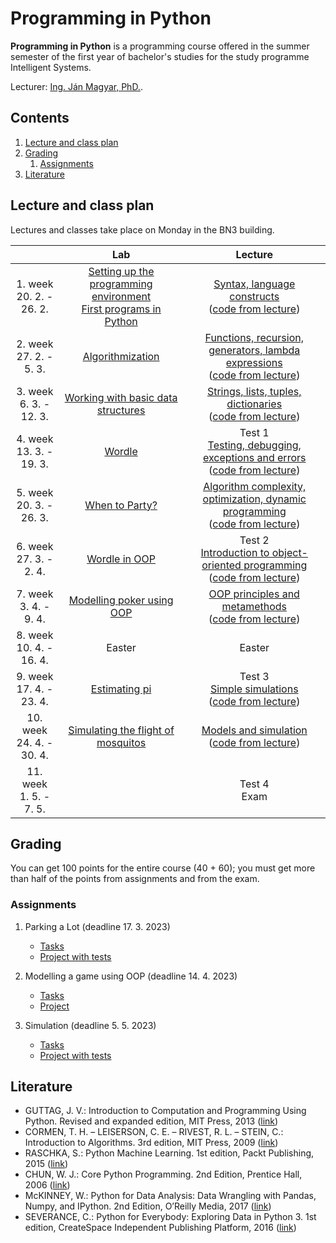 # Programming in Python

**Programming in Python** is a programming course offered in the summer semester of the first year of bachelor's studies for the study programme Intelligent Systems.

Lecturer: [Ing. Ján Magyar, PhD.](http://www.cloudai.sk/people-janmagyar/).

## Contents
1. [Lecture and class plan](#plan)
2. [Grading](#grading)
    1. [Assignments](#assignments)
    <!--3. [Skúška](#exam)-->
3. [Literature](#textbooks)

## Lecture and class plan <a name="plan"></a>
Lectures and classes take place on Monday in the BN3 building.

|                               |                     Lab                   |                            Lecture                           |
|:-----------------------------:|:-----------------------------------------:|:------------------------------------------------------------:|
|   1. week<br>20. 2. - 26. 2.  |   [Setting up the programming environment](labs/lab01-setting-up.ipynb)<br>[First programs in Python](labs/lab02-first-baby-steps.ipynb)          |        [Syntax, language constructs](lectures/Lecture-01.pdf)<br>([code from lecture](lectures/codes/lecture01.ipynb))        |
|   2. week<br>27. 2. - 5. 3.   |              [Algorithmization](labs/lab03-functions-and-algorithmization.ipynb)             |     [Functions, recursion, generators, lambda expressions](lectures/Lecture-02.pdf)<br>([code from lecture](lectures/codes/lecture02.ipynb))     |
|   3. week<br>6. 3. - 12. 3.   |     [Working with basic data structures](labs/lab04-a-look-at-the-table.ipynb)    |             [Strings, lists, tuples, dictionaries](lectures/Lecture-03.pdf)<br>([code from lecture](lectures/codes/lecture03.ipynb))             |
|   4. week<br>13. 3. - 19. 3.  |                   [Wordle](labs/lab05-wordle.ipynb)                  |     Test 1<br>[Testing, debugging, exceptions and errors](lectures/Lecture-04.pdf)<br>([code from lecture](lectures/codes/lecture04.ipynb))      |
|   5. week<br>20. 3. - 26. 3.  |               [When to Party?](labs/lab06-when-to-party.ipynb)              |    [Algorithm complexity, optimization, dynamic programming](lectures/Lecture-05.pdf)<br>([code from lecture](lectures/codes/lecture05.ipynb))   |
|   6. week<br>27. 3. - 2. 4.   |               [Wordle in OOP](labs/lab07-wordle-in-oop.ipynb)             |     Test 2<br>[Introduction to object-oriented programming](lectures/Lecture-06.pdf)<br>([code from lecture](lectures/codes/lecture06.ipynb))    |
|   7. week<br>3. 4. - 9. 4.    |         [Modelling poker using OOP](labs/lab08-poker-in-oop.ipynb)         |                 [OOP principles and metamethods](lectures/Lecture-07.pdf)<br>([code from lecture](lectures/codes/lecture07.zip))               |
|   8. week<br>10. 4. - 16. 4.  |                  Easter                   |                            Easter                            |
|   9. week<br>17. 4. - 23. 4.  |             [Estimating pi](labs/lab09-estimating-pi.ipynb)                |                 Test 3<br>[Simple simulations](lectures/Lecture-08.pdf)<br>([code from lecture](lectures/codes/lecture08.zip))                 |
|  10. week<br>24. 4. - 30. 4.  |     [Simulating the flight of mosquitos](labs/lab10-mosquitos.ipynb)    |                    [Models and simulation](lectures/Lecture-09.pdf)<br>([code from lecture](lectures/codes/lecture09.zip))                     |
|  11. week<br>1. 5. - 7. 5.    |                                           |                         Test 4<br>Exam                       |

## Grading <a name="grading"></a>

You can get 100 points for the entire course (40 + 60); you must get more than half of the points from assignments and from the exam.

### Assignments <a name="assignments"></a>

1. Parking a Lot (deadline 17. 3. 2023)

    * [Tasks](assignments/Assignment1.pdf)
    * [Project with tests](assignments/Assignment1.zip)

2. Modelling a game using OOP (deadline 14. 4. 2023)

    * [Tasks](assignments/Assignment2.pdf)
    * [Project](assignments/Assignment2.zip)

3. Simulation (deadline 5. 5. 2023)

    * [Tasks](assignments/Assignment3.pdf)
    * [Project with tests](assignments/Assignment3.zip)

## Literature <a name="textbooks"></a>

* GUTTAG, J. V.: Introduction to Computation and Programming Using Python. Revised and expanded edition, MIT Press, 2013 ([link](https://doc.lagout.org/programmation/python/Introduction%20to%20Computation%20and%20Programming%20using%20Python%20%28rev.%20ed.%29%20%5BGuttag%202013-08-09%5D.pdf))
* CORMEN, T. H. – LEISERSON, C. E. – RIVEST, R. L. – STEIN, C.: Introduction to Algorithms. 3rd edition, MIT Press, 2009 ([link](https://ms.sapientia.ro/~kasa/Algorithms_3rd.pdf))
* RASCHKA, S.: Python Machine Learning. 1st edition, Packt Publishing, 2015 ([link](https://www.amazon.com/Python-Machine-Learning-scikit-learn-TensorFlow-ebook/dp/B0742K7HYF))
* CHUN, W. J.: Core Python Programming. 2nd Edition, Prentice Hall, 2006 ([link](https://www.amazon.com/Core-Python-Programming-Wesley-Chun/dp/0132269937))
* McKINNEY, W.: Python for Data Analysis: Data Wrangling with Pandas, Numpy, and IPython. 2nd Edition, O’Reilly Media, 2017 ([link](https://www.amazon.com/Python-Data-Analysis-Wrangling-IPython/dp/1491957662))
* SEVERANCE, C.: Python for Everybody: Exploring Data in Python 3. 1st edition, CreateSpace Independent Publishing Platform, 2016 ([link](https://www.amazon.com/Python-Everybody-Exploring-Data/dp/1530051126))
